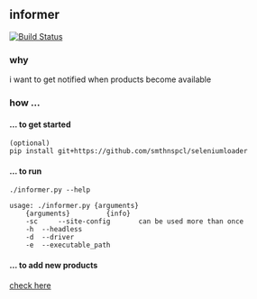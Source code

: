 ## informer
[![Build Status](http://build.eberlein.io:8080/job/python_informer/badge/icon)](http://build.eberlein.io:8080/job/python_informer/)
### why
i want to get notified when products become available

### how ...
#### ... to get started
```
(optional)
pip install git+https://github.com/smthnspcl/seleniumloader
```

#### ... to run
```
./informer.py --help

usage: ./informer.py {arguments}
	{arguments}		    {info}
	-sc 	--site-config 	    can be used more than once
	-h 	--headless
	-d 	--driver
	-e 	--executable_path
```

#### ... to add new products
[check here](https://github.com/nbdy/informer/blob/master/libs/amazon.py#L78)
